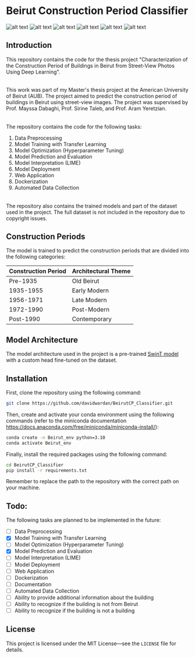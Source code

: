 # Beirut Construction Period Classifier 
![alt text](https://img.shields.io/badge/Status-Under%20Development-red)
![alt text](https://img.shields.io/badge/Version-0.1.0-blue)
![alt text](https://img.shields.io/badge/License-MIT-green)
![alt text](https://img.shields.io/badge/Author-David%20Wardan-yellow)
![alt text](https://img.shields.io/badge/Supervisors-Prof.%20Mayssa%20Dabaghi%2C%20Prof.%20Sirine%20Taleb%2C%20Prof.%20Aram%20Yeretzian-lightgrey)
![alt text](https://img.shields.io/badge/Institution-American%20University%20of%20Beirut%20(AUB)-blue)

## Introduction
This repository contains the code for the thesis project "Characterization of the Construction Period of Buildings in Beirut from Street-View Photos Using Deep Learning".
######
This work was part of my Master's thesis project at the American University of Beirut (AUB).
The project aimed to predict the construction period of buildings in Beirut using street-view images.
The project was supervised by Prof. Mayssa Dabaghi, Prof. Sirine Taleb, and Prof. Aram Yeretzian.
######
The repository contains the code for the following tasks:
1. Data Preprocessing 
2. Model Training with Transfer Learning
3. Model Optimization (Hyperparameter Tuning)
4. Model Prediction and Evaluation
5. Model Interpretation (LIME)
6. Model Deployment
7. Web Application
8. Dockerization
9. Automated Data Collection
######
The repository also contains the trained models and part of the dataset used in the project. The full dataset is not included in the repository due to copyright issues.
## Construction Periods
The model is trained to predict the construction periods that are divided into the following categories:

| Construction Period | Architectural Theme |
|---------------------|---------------------|
| Pre-1935            | Old Beirut          |
| 1935-1955           | Early Modern        |
| 1956-1971           | Late Modern         |
| 1972-1990           | Post-Modern         |
| Post-1990           | Contemporary        |

## Model Architecture
The model architecture
used in the project is a pre-trained [SwinT model](https://arxiv.org/abs/2103.14030) with a custom head fine-tuned on the dataset.

## Installation
First, clone the repository using the following command:
```bash
git clone https://github.com/davidwardan/BeirutCP_Classifier.git
```
Then, create and activate your conda environment using the following commands (refer to the miniconda documentation https://docs.anaconda.com/free/miniconda/miniconda-install/):
```bash
conda create -n Beirut_env python=3.10
conda activate Beirut_env
```
Finally, install the required packages using the following command:
```bash
cd BeirutCP_Classifier
pip install -r requirements.txt
```
Remember to replace the path to the repository with the correct path on your machine.

## Todo:
The following tasks are planned to be implemented in the future:

- [ ] Data Preprocessing
- [x] Model Training with Transfer Learning
- [ ] Model Optimization (Hyperparameter Tuning)
- [x] Model Prediction and Evaluation
- [ ] Model Interpretation (LIME)
- [ ] Model Deployment
- [ ] Web Application
- [ ] Dockerization
- [ ] Documentation
- [ ] Automated Data Collection
- [ ] Ability to provide additional information about the building
- [ ] Ability to recognize if the building is not from Beirut
- [ ] Ability to recognize if the building is not a building

## License
This project is licensed under the MIT License—see the `LICENSE` file for details.
